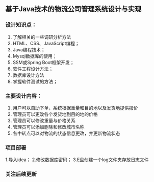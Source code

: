 ﻿## 基于Java技术的物流公司管理系统设计与实现

### 设计知识点：

1. 了解相关的一些调研分析方法
2. HTML、CSS、JavaScript编程；
3. Java编程技术；
4. Mysql数据库的使用；
5. SSM或Spring Boot框架开发；
6. 软件工程设计方法；
7. 数据库设计方法
8. 掌握软件测试的方法；

### 主要设计内容：

1. 用户可以自助下单，系统根据重量和目的地以及发货地提供报价
2. 管理员可以更改各个发货地到目的地的价格
3. 管理员可以修改重量与价格关系
4. 管理员可以添加删除和修改城市名称
5. 各中转点可以对物流的状态信息更改，并更新物流状态

### 项目部署

1.导入idea；
2.修改数据库密码；
3.E盘创建一个log文件夹存放日志文件

### 关注后续更新




